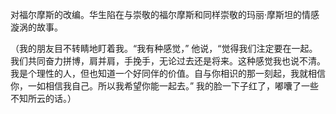 对福尔摩斯的改编。华生陷在与崇敬的福尔摩斯和同样崇敬的玛丽·摩斯坦的情感漩涡的故事。
     
（我的朋友目不转睛地盯着我。“我有种感觉，”
他说，“觉得我们注定要在一起。我们共同奋力拼博，肩并肩，手挽手，无论过去还是将来。这种感觉我也说不清。我是个理性的人，但也知道一个好同伴的价值。自与你相识的那一刻起，我就相信你，一如相信我自己。所以我希望你能一起去。”
我的脸一下子红了，嘟囔了一些不知所云的话。）
